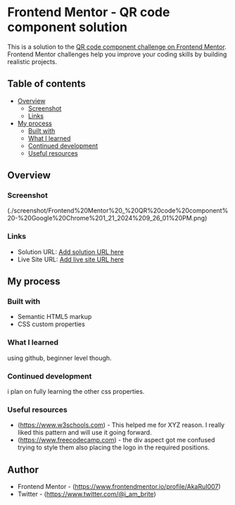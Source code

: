 # Frontend Mentor - QR code component solution

This is a solution to the [QR code component challenge on Frontend Mentor](https://www.frontendmentor.io/challenges/qr-code-component-iux_sIO_H). Frontend Mentor challenges help you improve your coding skills by building realistic projects. 

## Table of contents

- [Overview](#overview)
  - [Screenshot](#screenshot)
  - [Links](#links)
- [My process](#my-process)
  - [Built with](#built-with)
  - [What I learned](#what-i-learned)
  - [Continued development](#continued-development)
  - [Useful resources](#useful-resources)

## Overview

### Screenshot

(./screenshot/Frontend%20Mentor%20_%20QR%20code%20component%20-%20Google%20Chrome%201_21_2024%209_26_01%20PM.png)

### Links

- Solution URL: [Add solution URL here](https://your-solution-url.com)
- Live Site URL: [Add live site URL here](https://your-live-site-url.com)

## My process

### Built with

- Semantic HTML5 markup
- CSS custom properties

### What I learned

using github, beginner level though.

### Continued development

i plan on fully learning the other css properties.

### Useful resources

- (https://www.w3schools.com) - This helped me for XYZ reason. I really liked this pattern and will use it going forward.
- (https://www.freecodecamp.com) - the div aspect got me confused trying to style them also placing the logo in the required positions.

## Author

- Frontend Mentor - (https://www.frontendmentor.io/profile/AkaRuI007)
- Twitter -
(https://www.twitter.com/@i_am_brite)
